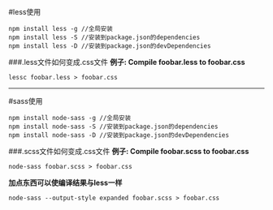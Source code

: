 #less使用
```
npm install less -g //全局安装
npm install less -S //安装到package.json的dependencies
npm install less -D //安装到package.json的devDependencies
```
###.less文件如何变成.css文件
**例子: Compile foobar.less to foobar.css**
```
lessc foobar.less > foobar.css
```
---
#sass使用
```
npm install node-sass -g //全局安装
npm install node-sass -S //安装到package.json的dependencies
npm install node-sass -D //安装到package.json的devDependencies
```

###.scss文件如何变成.css文件
**例子: Compile foobar.scss to foobar.css**
```
node-sass foobar.scss > foobar.css
```
**加点东西可以使编译结果与less一样**
```
node-sass --output-style expanded foobar.scss > foobar.css
```